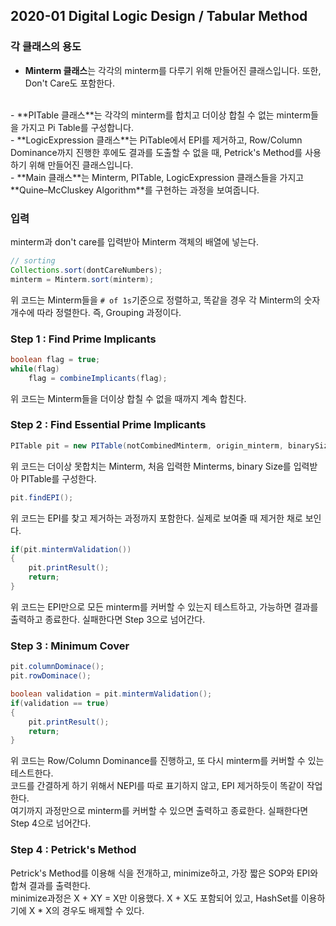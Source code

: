## 2020-01 Digital Logic Design / Tabular Method


### 각 클래스의 용도

- **Minterm 클래스**는 각각의 minterm를 다루기 위해 만들어진 클래스입니다. 또한, Don't Care도 포함한다.
<br>
- **PITable 클래스**는 각각의 minterm를 합치고 더이상 합칠 수 없는 minterm들을 가지고 Pi Table를 구성합니다.
<br>
- **LogicExpression 클래스**는 PiTable에서 EPI를 제거하고, Row/Column Dominance까지 진행한 후에도 결과를 도출할 수 없을 때, Petrick's Method를 사용하기 위해 만들어진 클래스입니다.
<br>
- **Main 클래스**는 Minterm, PITable, LogicExpression 클래스들을 가지고 **Quine–McCluskey Algorithm**를 구현하는 과정을 보여줍니다.


### 입력

minterm과 don't care를 입력받아 Minterm 객체의 배열에 넣는다.<br>

```java
// sorting
Collections.sort(dontCareNumbers);
minterm = Minterm.sort(minterm);
```
위 코드는 Minterm들을 `# of 1s`기준으로 정렬하고, 똑같을 경우 각 Minterm의 숫자 개수에 따라 정렬한다. 즉, Grouping 과정이다.<br>

### Step 1 : Find Prime Implicants

```java
boolean flag = true;
while(flag)
	flag = combineImplicants(flag);
```
위 코드는 Minterm들을 더이상 합칠 수 없을 때까지 계속 합친다.

### Step 2 : Find Essential Prime Implicants

```java
PITable pit = new PITable(notCombinedMinterm, origin_minterm, binarySize);
```
위 코드는 더이상 못합치는 Minterm, 처음 입력한 Minterms, binary Size를 입력받아 PITable를 구성한다.

```java
pit.findEPI();
```
위 코드는 EPI를 찾고 제거하는 과정까지 포함한다. 실제로 보여줄 때 제거한 채로 보인다.

```java
if(pit.mintermValidation())
{
    pit.printResult();
    return;
}
```
위 코드는 EPI만으로 모든 minterm를 커버할 수 있는지 테스트하고, 가능하면 결과를 출력하고 종료한다. 실패한다면 Step 3으로 넘어간다.


### Step 3 : Minimum Cover

```java
pit.columnDominace();
pit.rowDominace();

boolean validation = pit.mintermValidation();
if(validation == true)
{
    pit.printResult();
    return;
}
```
위 코드는 Row/Column Dominance를 진행하고, 또 다시 minterm를 커버할 수 있는 테스트한다.<br>
코드를 간결하게 하기 위해서 NEPI를 따로 표기하지 않고, EPI 제거하듯이 똑같이 작업한다.<br>
여기까지 과정만으로 minterm를 커버할 수 있으면 출력하고 종료한다. 실패한다면 Step 4으로 넘어간다.


### Step 4 : Petrick's Method

Petrick's Method를 이용해 식을 전개하고, minimize하고, 가장 짧은 SOP와 EPI와 합쳐 결과를 출력한다.<br>
minimize과정은 X + XY = X만 이용했다. X + X도 포함되어 있고, HashSet를 이용하기에 X * X의 경우도 배제할 수 있다.
			